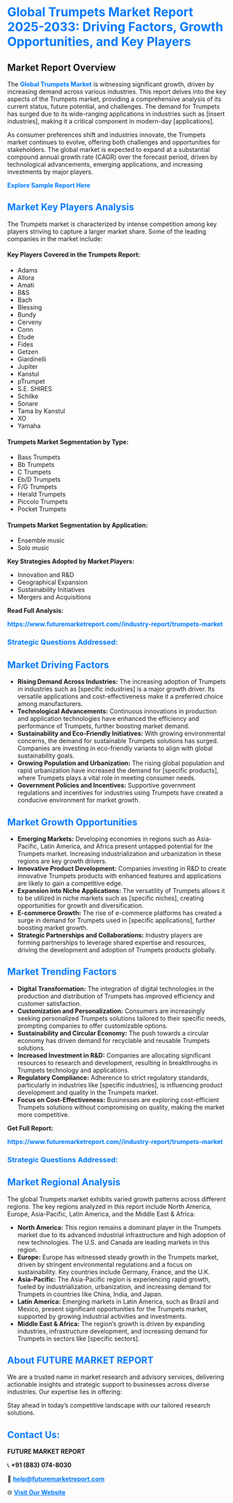 <h1 style="color: #007BFF;">Global Trumpets Market Report 2025-2033: Driving Factors, Growth Opportunities, and Key Players</h1>

<section id="overview">
<h2>Market Report Overview</h2>
<p>The <a href="https://www.futuremarketreport.com//industry-report/trumpets-market" style="color: #007BFF; text-decoration: none;"><strong>Global Trumpets Market</strong></a> is witnessing significant growth, driven by increasing demand across various industries. This report delves into the key aspects of the Trumpets market, providing a comprehensive analysis of its current status, future potential, and challenges. The demand for Trumpets has surged due to its wide-ranging applications in industries such as [insert industries], making it a critical component in modern-day [applications].</p>
<p>As consumer preferences shift and industries innovate, the Trumpets market continues to evolve, offering both challenges and opportunities for stakeholders. The global market is expected to expand at a substantial compound annual growth rate (CAGR) over the forecast period, driven by technological advancements, emerging applications, and increasing investments by major players.</p>
</section>

<section id="overview">
<p><a href="https://www.futuremarketreport.com//request-sample/reportId=49846" style="color: #007BFF; text-decoration: none;"><strong>Explore Sample Report Here</strong></a></p>
</section>

<section id="key-players">
<h2 style="color: #007BFF;">Market Key Players Analysis</h2>
<p>The Trumpets market is characterized by intense competition among key players striving to capture a larger market share. Some of the leading companies in the market include:</p>
<h4>Key Players Covered in the Trumpets Report:</h4>
<ul><li>Adams</li><li>Allora</li><li>Amati</li><li>B&amp;S</li><li>Bach</li><li>Blessing</li><li>Bundy</li><li>Cerveny</li><li>Conn</li><li>Etude</li><li>Fides</li><li>Getzen</li><li>Giardinelli</li><li>Jupiter</li><li>Kanstul</li><li>pTrumpet</li><li>S.E. SHIRES</li><li>Schilke</li><li>Sonare</li><li>Tama by Kanstul</li><li>XO</li><li>Yamaha</li></ul>
<h4>Trumpets Market Segmentation by Type:</h4>
<ul><li>Bass Trumpets</li><li>Bb Trumpets</li><li>C Trumpets</li><li>Eb/D Trumpets</li><li>F/G Trumpets</li><li>Herald Trumpets</li><li>Piccolo Trumpets</li><li>Pocket Trumpets</li></ul>

<h4>Trumpets Market Segmentation by Application:</h4>
<ul><li>Ensemble music</li><li>Solo music</li></ul>
<p><strong>Key Strategies Adopted by Market Players:</strong></p>
<ul>
<li>Innovation and R&D</li>
<li>Geographical Expansion</li>
<li>Sustainability Initiatives</li>
<li>Mergers and Acquisitions</li>
</ul>
</section>

<section>
<p><strong>Read Full Analysis: </strong></p><a href="https://www.futuremarketreport.com//industry-report/trumpets-market" style="color: #007BFF; text-decoration: none;"><strong>https://www.futuremarketreport.com//industry-report/trumpets-market</strong></a>
<h3 style="color: #007BFF;">Strategic Questions Addressed:</h3>
</section>

<section id="driving-factors">
<h2 style="color: #007BFF;">Market Driving Factors</h2>
<ul>
<li><strong>Rising Demand Across Industries:</strong> The increasing adoption of Trumpets in industries such as [specific industries] is a major growth driver. Its versatile applications and cost-effectiveness make it a preferred choice among manufacturers.</li>
<li><strong>Technological Advancements:</strong> Continuous innovations in production and application technologies have enhanced the efficiency and performance of Trumpets, further boosting market demand.</li>
<li><strong>Sustainability and Eco-Friendly Initiatives:</strong> With growing environmental concerns, the demand for sustainable Trumpets solutions has surged. Companies are investing in eco-friendly variants to align with global sustainability goals.</li>
<li><strong>Growing Population and Urbanization:</strong> The rising global population and rapid urbanization have increased the demand for [specific products], where Trumpets plays a vital role in meeting consumer needs.</li>
<li><strong>Government Policies and Incentives:</strong> Supportive government regulations and incentives for industries using Trumpets have created a conducive environment for market growth.</li>
</ul>
</section>

<section id="growth-opportunities">
<h2 style="color: #007BFF;">Market Growth Opportunities</h2>
<ul>
<li><strong>Emerging Markets:</strong> Developing economies in regions such as Asia-Pacific, Latin America, and Africa present untapped potential for the Trumpets market. Increasing industrialization and urbanization in these regions are key growth drivers.</li>
<li><strong>Innovative Product Development:</strong> Companies investing in R&D to create innovative Trumpets products with enhanced features and applications are likely to gain a competitive edge.</li>
<li><strong>Expansion into Niche Applications:</strong> The versatility of Trumpets allows it to be utilized in niche markets such as [specific niches], creating opportunities for growth and diversification.</li>
<li><strong>E-commerce Growth:</strong> The rise of e-commerce platforms has created a surge in demand for Trumpets used in [specific applications], further boosting market growth.</li>
<li><strong>Strategic Partnerships and Collaborations:</strong> Industry players are forming partnerships to leverage shared expertise and resources, driving the development and adoption of Trumpets products globally.</li>
</ul>
</section>

<section id="trending-factors">
<h2 style="color: #007BFF;">Market Trending Factors</h2>
<ul>
<li><strong>Digital Transformation:</strong> The integration of digital technologies in the production and distribution of Trumpets has improved efficiency and customer satisfaction.</li>
<li><strong>Customization and Personalization:</strong> Consumers are increasingly seeking personalized Trumpets solutions tailored to their specific needs, prompting companies to offer customizable options.</li>
<li><strong>Sustainability and Circular Economy:</strong> The push towards a circular economy has driven demand for recyclable and reusable Trumpets solutions.</li>
<li><strong>Increased Investment in R&D:</strong> Companies are allocating significant resources to research and development, resulting in breakthroughs in Trumpets technology and applications.</li>
<li><strong>Regulatory Compliance:</strong> Adherence to strict regulatory standards, particularly in industries like [specific industries], is influencing product development and quality in the Trumpets market.</li>
<li><strong>Focus on Cost-Effectiveness:</strong> Businesses are exploring cost-efficient Trumpets solutions without compromising on quality, making the market more competitive.</li>
</ul>
</section>

<section>
<p><strong>Get Full Report: </strong></p><a href="https://www.futuremarketreport.com//industry-report/trumpets-market" style="color: #007BFF; text-decoration: none;"><strong>https://www.futuremarketreport.com//industry-report/trumpets-market</strong></a>
<h3 style="color: #007BFF;">Strategic Questions Addressed:</h3>
</section>


<section id="regional-analysis">
<h2 style="color: #007BFF;">Market Regional Analysis</h2>
<p>The global Trumpets market exhibits varied growth patterns across different regions. The key regions analyzed in this report include North America, Europe, Asia-Pacific, Latin America, and the Middle East & Africa:</p>
<ul>
<li><strong>North America:</strong> This region remains a dominant player in the Trumpets market due to its advanced industrial infrastructure and high adoption of new technologies. The U.S. and Canada are leading markets in this region.</li>
<li><strong>Europe:</strong> Europe has witnessed steady growth in the Trumpets market, driven by stringent environmental regulations and a focus on sustainability. Key countries include Germany, France, and the U.K.</li>
<li><strong>Asia-Pacific:</strong> The Asia-Pacific region is experiencing rapid growth, fueled by industrialization, urbanization, and increasing demand for Trumpets in countries like China, India, and Japan.</li>
<li><strong>Latin America:</strong> Emerging markets in Latin America, such as Brazil and Mexico, present significant opportunities for the Trumpets market, supported by growing industrial activities and investments.</li>
<li><strong>Middle East & Africa:</strong> The region’s growth is driven by expanding industries, infrastructure development, and increasing demand for Trumpets in sectors like [specific sectors].</li>
</ul>
</section>

<footer>
<h2 style="color: #007BFF;">About FUTURE MARKET REPORT</h2>
<p>We are a trusted name in market research and advisory services, delivering actionable insights and strategic support to businesses across diverse industries. Our expertise lies in offering:</p>

<p>Stay ahead in today’s competitive landscape with our tailored research solutions.</p>

<h2 style="color: #007BFF;">Contact Us:</h2>
<p><strong>FUTURE MARKET REPORT</strong></p>
<p>📞 <strong>+91 (883) 074-8030</strong></p>
<p>📧 <strong><a href="mailto:help@futuremarketreport.com" style="color: #007BFF;">help@futuremarketreport.com</a></strong></p>
<p>🌐 <strong><a href="https://www.futuremarketreport.com/" style="color: #007BFF;">Visit Our Website</a></strong></p>
</footer>